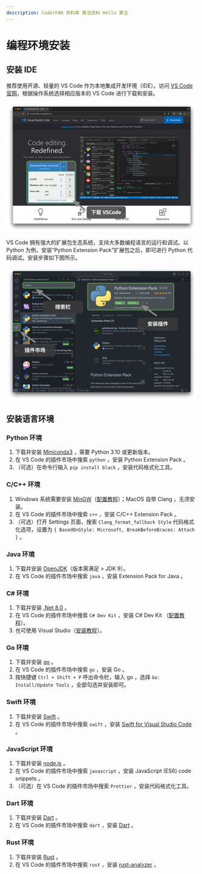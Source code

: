 ```yaml
---
description: CoderFAN 资料库 算法资料 Hello 算法
---
```


# 编程环境安装

## 安装 IDE

推荐使用开源、轻量的 VS Code 作为本地集成开发环境（IDE）。访问 [VS Code 官网](https://code.visualstudio.com/)，根据操作系统选择相应版本的 VS Code 进行下载和安装。

![从官网下载 VS Code](installation.assets/vscode_installation.png)

VS Code 拥有强大的扩展包生态系统，支持大多数编程语言的运行和调试。以 Python 为例，安装“Python Extension Pack”扩展包之后，即可进行 Python 代码调试。安装步骤如下图所示。

![安装 VS Code 扩展包](installation.assets/vscode_extension_installation.png)

## 安装语言环境

### Python 环境

1. 下载并安装 [Miniconda3](https://docs.conda.io/en/latest/miniconda.html) ，需要 Python 3.10 或更新版本。
2. 在 VS Code 的插件市场中搜索 `python` ，安装 Python Extension Pack 。
3. （可选）在命令行输入 `pip install black` ，安装代码格式化工具。

### C/C++ 环境

1. Windows 系统需要安装 [MinGW](https://sourceforge.net/projects/mingw-w64/files/)（[配置教程](https://blog.csdn.net/qq_33698226/article/details/129031241)）；MacOS 自带 Clang ，无须安装。
2. 在 VS Code 的插件市场中搜索 `c++` ，安装 C/C++ Extension Pack 。
3. （可选）打开 Settings 页面，搜索 `Clang_format_fallback Style` 代码格式化选项，设置为 `{ BasedOnStyle: Microsoft, BreakBeforeBraces: Attach }` 。

### Java 环境

1. 下载并安装 [OpenJDK](https://jdk.java.net/18/)（版本需满足 > JDK 9）。
2. 在 VS Code 的插件市场中搜索 `java` ，安装 Extension Pack for Java 。

### C# 环境

1. 下载并安装 [.Net 8.0](https://dotnet.microsoft.com/en-us/download) 。
2. 在 VS Code 的插件市场中搜索 `C# Dev Kit` ，安装 C# Dev Kit （[配置教程](https://code.visualstudio.com/docs/csharp/get-started)）。
3. 也可使用 Visual Studio（[安装教程](https://learn.microsoft.com/zh-cn/visualstudio/install/install-visual-studio?view=vs-2022)）。

### Go 环境

1. 下载并安装 [go](https://go.dev/dl/) 。
2. 在 VS Code 的插件市场中搜索 `go` ，安装 Go 。
3. 按快捷键 `Ctrl + Shift + P` 呼出命令栏，输入 go ，选择 `Go: Install/Update Tools` ，全部勾选并安装即可。

### Swift 环境

1. 下载并安装 [Swift](https://www.swift.org/download/) 。
2. 在 VS Code 的插件市场中搜索 `swift` ，安装 [Swift for Visual Studio Code](https://marketplace.visualstudio.com/items?itemName=sswg.swift-lang) 。

### JavaScript 环境

1. 下载并安装 [node.js](https://nodejs.org/en/) 。
2. 在 VS Code 的插件市场中搜索 `javascript` ，安装 JavaScript (ES6) code snippets 。
3. （可选）在 VS Code 的插件市场中搜索 `Prettier` ，安装代码格式化工具。

### Dart 环境

1. 下载并安装 [Dart](https://dart.dev/get-dart) 。
2. 在 VS Code 的插件市场中搜索 `dart` ，安装 [Dart](https://marketplace.visualstudio.com/items?itemName=Dart-Code.dart-code) 。

### Rust 环境

1. 下载并安装 [Rust](https://www.rust-lang.org/tools/install) 。
2. 在 VS Code 的插件市场中搜索 `rust` ，安装 [rust-analyzer](https://marketplace.visualstudio.com/items?itemName=rust-lang.rust-analyzer) 。
